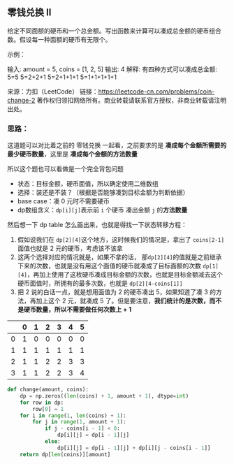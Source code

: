 ## 零钱兑换 II

给定不同面额的硬币和一个总金额。写出函数来计算可以凑成总金额的硬币组合数。假设每一种面额的硬币有无限个。 

示例：

输入: amount = 5, coins = [1, 2, 5]
输出: 4
解释: 有四种方式可以凑成总金额:
5=5
5=2+2+1
5=2+1+1+1
5=1+1+1+1+1

来源：力扣（LeetCode）
链接：https://leetcode-cn.com/problems/coin-change-2
著作权归领扣网络所有。商业转载请联系官方授权，非商业转载请注明出处。



### 思路：

这道题可以对比着之前的 零钱兑换 一起看，之前要求的是 **凑成每个金额所需要的最少硬币数量**，这里是 **凑成每个金额的方法数量**

所以这个题也可以看做是一个完全背包问题

- 状态：目标金额，硬币面值，所以确定使用二维数组
- 选择：装还是不装？（根据是否能够凑到目标金额为判断依据）
- base case：凑 0 元时不需要硬币
- dp数组含义：`dp[i][j]`表示前 `i` 个硬币 凑出金额 `j` 的**方法数量**

然后想一下 dp table 怎么画出来，也就是得找一下状态转移方程：

1. 假如说我们在 `dp[2][4]`这个地方，这时候我们的情况是，拿出了 `coins[2-1]`面值也就是 2 元的硬币，考虑该不该拿
2. 这两个选择对应的情况就是，如果不拿的话， 那`dp[2][4]`的值就是之前继承下来的次数，也就是没有用这个面值的硬币就凑成了目标面额的次数 `dp[1][4]`，再加上使用了这枚硬币凑成目标金额的次数，也就是目标金额减去这个硬币面值时，所拥有的最多次数，也就是 `dp[2][4-coins[1]]`
3. 把 2 说的白话一点，就是想用面值为 2 的硬币凑出 5，如果知道了凑 3 的方法，再加上这个 2 元，就凑成 5 了。但是要注意，**我们统计的是次数，而不是硬币数量，所以不需要做任何次数上 + 1**

|      | 0    | 1    | 2    | 3    | 4    | 5    |
| ---- | ---- | ---- | ---- | ---- | ---- | ---- |
| 0    | 1    | 0    | 0    | 0    | 0    | 0    |
| 1    | 1    | 1    | 1    | 1    | 1    | 1    |
| 2    | 1    | 1    | 2    | 2    | 3    | 3    |
| 3    | 1    | 1    | 2    | 2    | 3    | 4    |



```python
def change(amount, coins):
    dp = np.zeros((len(coins) + 1, amount + 1), dtype=int)
    for row in dp:
        row[0] = 1
    for i in range(1, len(coins) + 1):
        for j in range(1, amount + 1):
            if j - coins[i - 1] < 0:
                dp[i][j] = dp[i - 1][j]
            else:
                dp[i][j] = dp[i - 1][j] + dp[i][j - coins[i - 1]]
    return dp[len(coins)][amount]
```